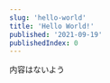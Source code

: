 ```yaml
---
slug: 'hello-world'
title: 'Hello World!'
published: '2021-09-19'
publishedIndex: 0
---
```


内容はないよう